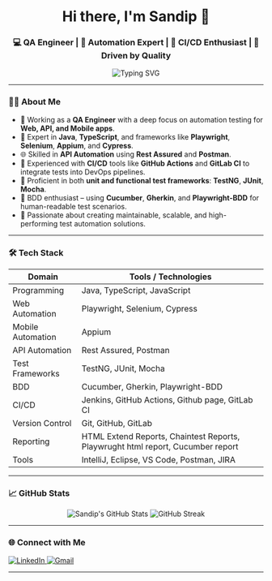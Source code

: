 <h1 align="center">Hi there, I'm Sandip 👋</h1>
<h3 align="center">💻 QA Engineer | 🧪 Automation Expert | 🚀 CI/CD Enthusiast | 🧠 Driven by Quality</h3>

<p align="center">
  <img src="https://readme-typing-svg.herokuapp.com?font=Fira+Code&duration=3000&pause=1000&center=true&vCenter=true&width=480&lines=Automation+QA+Engineer;Java+%7C+Playwright+%7C+Selenium+%7C+Appium;API+%7C+Web+%7C+Mobile+Testing;CI%2FCD+with+GitHub+Actions+%7C+GitLab+CI" alt="Typing SVG" />
</p>

---

### 👨‍💻 About Me

- 🔭 Working as a **QA Engineer** with a deep focus on automation testing for **Web, API, and Mobile apps**.
- 🧪 Expert in **Java**, **TypeScript**, and frameworks like **Playwright**, **Selenium**, **Appium**, and **Cypress**.
- 🌐 Skilled in **API Automation** using **Rest Assured** and **Postman**.
- 🔁 Experienced with **CI/CD** tools like **GitHub Actions** and **GitLab CI** to integrate tests into DevOps pipelines.
- 🧠 Proficient in both **unit and functional test frameworks**: **TestNG**, **JUnit**, **Mocha**.
- 📘 BDD enthusiast – using **Cucumber**, **Gherkin**, and **Playwright-BDD** for human-readable test scenarios.
- 💬 Passionate about creating maintainable, scalable, and high-performing test automation solutions.

---

### 🛠️ Tech Stack

| Domain | Tools / Technologies |
|--------|-----------------------|
| Programming | Java, TypeScript, JavaScript |
| Web Automation | Playwright, Selenium, Cypress |
| Mobile Automation | Appium |
| API Automation | Rest Assured, Postman |
| Test Frameworks | TestNG, JUnit, Mocha |
| BDD | Cucumber, Gherkin, Playwright-BDD |
| CI/CD | Jenkins, GitHub Actions, Github page, GitLab CI |
| Version Control | Git, GitHub, GitLab |
| Reporting | HTML Extend Reports, Chaintest Reports, Playwrught html report, Cucumber report |
| Tools | IntelliJ, Eclipse, VS Code, Postman,  JIRA |

---

### 📈 GitHub Stats

<p align="center">
  <img src="https://github-readme-stats.vercel.app/api?username=sandipchopkar95&show_icons=true&theme=radical" alt="Sandip's GitHub Stats" />
  <img src="https://github-readme-streak-stats.herokuapp.com/?user=sandipchopkar95&theme=radical" alt="GitHub Streak" />
</p>

---

### 🌐 Connect with Me

<p>
  <a href="https://www.linkedin.com/in/sandip-chopkar/" target="_blank">
    <img src="https://img.shields.io/badge/LinkedIn-blue?style=for-the-badge&logo=linkedin" alt="LinkedIn"/>
  </a>
  <a href="mailto:sandipchopkar95@gmail.com">
    <img src="https://img.shields.io/badge/Gmail-red?style=for-the-badge&logo=gmail&logoColor=white" alt="Gmail"/>
  </a>
</p>

---


